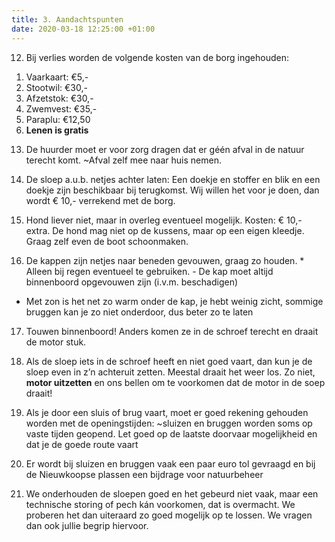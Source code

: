 ```yaml
---
title: 3. Aandachtspunten
date: 2020-03-18 12:25:00 +01:00
---
```


12) Bij verlies worden de volgende kosten van de borg ingehouden:
1. Vaarkaart: €5,-
2. Stootwil: €30,-
3. Afzetstok: €30,-
4. Zwemvest: €35,-
5. Paraplu: €12,50
6. **Lenen is gratis**

13) De huurder moet er voor zorg dragen dat er géén afval in de natuur terecht komt.  ~Afval zelf mee naar huis nemen.

14) De sloep a.u.b. netjes achter laten: Een doekje en stoffer en blik en een doekje zijn beschikbaar bij terugkomst.  Wij willen het voor je doen,  dan wordt € 10,- verrekend met de borg.

15) Hond liever niet, maar in overleg eventueel mogelijk. Kosten: € 10,- extra. De hond mag niet op de kussens, maar op een eigen kleedje. Graag zelf even de boot schoonmaken.

16) De kappen zijn netjes naar beneden gevouwen, graag zo houden.  * Alleen bij regen eventueel te gebruiken. - De kap moet altijd binnenboord opgevouwen zijn (i.v.m. beschadigen)

 *  Met zon is het net zo warm onder de kap,  je hebt weinig zicht,  sommige bruggen kan je zo niet onderdoor, dus beter zo te laten

17) Touwen binnenboord! Anders komen ze in de schroef terecht en draait de motor stuk.

18) Als de sloep iets in de schroef heeft en niet goed vaart, dan kun je de sloep even in z’n achteruit zetten. Meestal draait het weer los. Zo niet, **motor uitzetten** en ons bellen om te voorkomen dat de motor in de soep draait!

19) Als je door een sluis of brug vaart, moet er goed rekening gehouden worden met de openingstijden:   ~sluizen en bruggen worden soms op vaste tijden geopend. Let goed op de laatste doorvaar mogelijkheid en dat je de goede route vaart

20) Er wordt  bij sluizen en bruggen vaak een paar euro tol gevraagd en bij de Nieuwkoopse plassen een bijdrage voor natuurbeheer

21) We onderhouden de sloepen goed en het gebeurd niet vaak, maar een technische storing of pech kán voorkomen, dat is overmacht. We proberen het dan uiteraard zo goed mogelijk op te lossen. We vragen dan ook jullie begrip hiervoor.
